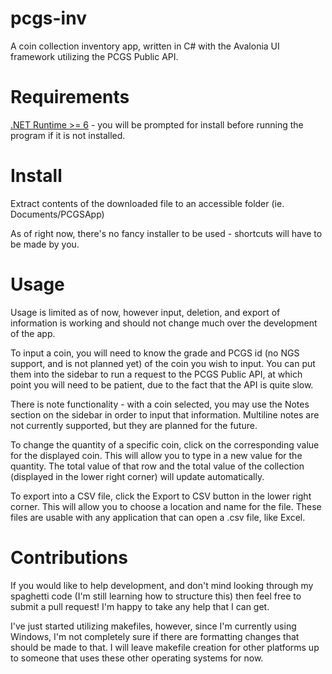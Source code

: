 # pcgs-inv
A coin collection inventory app, written in C# with the Avalonia UI framework utilizing the PCGS Public API.

# Requirements
[.NET Runtime >= 6](https://dotnet.microsoft.com/en-us/download) - you will be prompted for install before running the program if it is not installed.

# Install
Extract contents of the downloaded file to an accessible folder (ie. Documents/PCGSApp)

As of right now, there's no fancy installer to be used - shortcuts will have to be made by you.

# Usage
Usage is limited as of now, however input, deletion, and export of information is working and should not change much
over the development of the app.

To input a coin, you will need to know the grade and PCGS id (no NGS support, and is not planned yet) of the coin you
wish to input. You can put them into the sidebar to run a request to the PCGS Public API, at which point you will need
to be patient, due to the fact that the API is quite slow.

There is note functionality - with a coin selected, you may use the Notes section on the sidebar in order to input
that information. Multiline notes are not currently supported, but they are planned for the future.

To change the quantity of a specific coin, click on the corresponding value for the displayed coin. This will allow you
to type in a new value for the quantity. The total value of that row and the total value of the collection (displayed
in the lower right corner) will update automatically.

To export into a CSV file, click the Export to CSV button in the lower right corner. This will allow you to choose a
location and name for the file. These files are usable with any application that can open a .csv file, like Excel.

# Contributions

If you would like to help development, and don't mind looking through my spaghetti code (I'm still learning how to structure this)
then feel free to submit a pull request! I'm happy to take any help that I can get.

I've just started utilizing makefiles, however, since I'm currently using Windows, I'm not completely sure if there are formatting
changes that should be made to that. I will leave makefile creation for other platforms up to someone that uses these other
operating systems for now.
